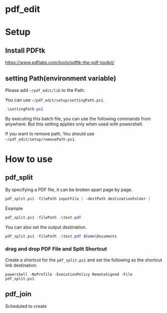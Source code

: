 # pdf_edit

# Setup

## Install PDFtk

https://www.pdflabs.com/tools/pdftk-the-pdf-toolkit/

## setting Path(environment variable)

Please add ```~/pdf_edit/lib``` to the Path.

You can use ```~/pdf_edit/setup/settingPath.ps1```.

```powershell
.\settingPath.ps1
```
By executing this batch file, you can use the following commands from anywhere.
But this setting applies only when used with powershell.

If you want to remove path, You should use ```~/pdf_edit/setup/removePath.ps1```.

# How to use

## pdf_split

By specifying a PDF file, it can be broken apart page by page.

```powershell
pdf_split.ps1 -filePath inputFile [ -destPath destinationFolder ]
```

Example

```powershell
pdf_split.ps1 -filePath .\test.pdf 
```

You can also set the output destination.

```powershell
pdf_split.ps1 -filePath .\test.pdf $home\Documents
```

### drag and drop PDF File and Split Shortcut

Create a shortcut for the ```pdf_split.ps1``` and set the following as the shortcut link destination.

```
powershell -NoProfile -ExecutionPolicy RemoteSigned -File pdf_split.ps1
```

## pdf_join

Scheduled to create

